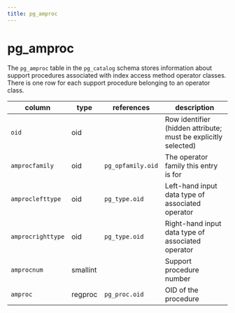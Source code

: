 ```yaml
---
title: pg_amproc
---
```


# pg_amproc

The `pg_amproc` table in the `pg_catalog` schema stores information about support procedures associated with index access method operator classes. There is one row for each support procedure belonging to an operator class.

|column|type|references|description|
|------|----|----------|-----------|
|`oid`|oid| |Row identifier (hidden attribute; must be explicitly selected)|
|`amprocfamily`|oid|`pg_opfamily.oid`|The operator family this entry is for|
|`amproclefttype`|oid|`pg_type.oid`|Left-hand input data type of associated operator|
|`amprocrighttype`|oid|`pg_type.oid`|Right-hand input data type of associated operator|
|`amprocnum`|smallint| |Support procedure number|
|`amproc`|regproc|`pg_proc.oid`|OID of the procedure|
